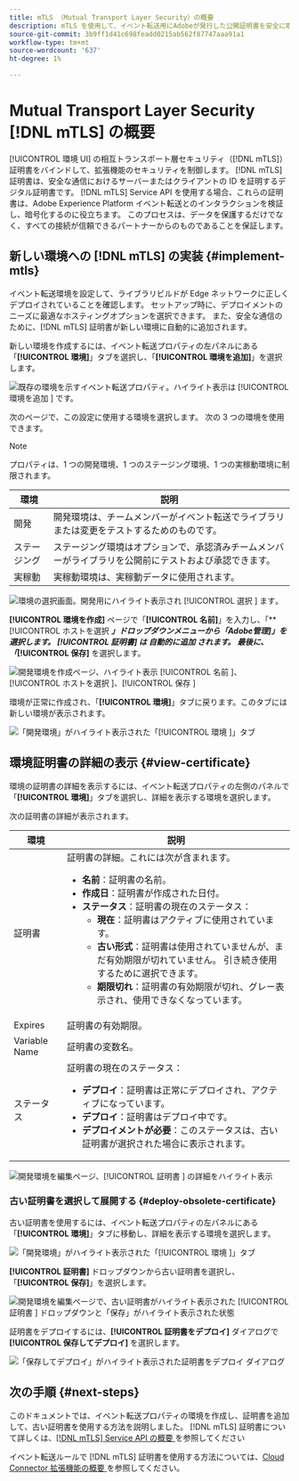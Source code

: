 ```yaml
---
title: mTLS （Mutual Transport Layer Security）の概要
description: mTLS を使用して、イベント転送用にAdobeが発行した公開証明書を安全に取得する方法を説明します。
source-git-commit: 3b9ff1d41c698feadd0215ab562f87747aaa91a1
workflow-type: tm+mt
source-wordcount: '637'
ht-degree: 1%

---
```


# Mutual Transport Layer Security [!DNL mTLS] の概要

[!UICONTROL  環境 UI] の相互トランスポート層セキュリティ（[!DNL mTLS]）証明書をバインドして、拡張機能のセキュリティを制御します。 [!DNL mTLS] 証明書は、安全な通信におけるサーバーまたはクライアントの ID を証明するデジタル証明書です。 [!DNL mTLS] Service API を使用する場合、これらの証明書は、Adobe Experience Platform イベント転送とのインタラクションを検証し、暗号化するのに役立ちます。 このプロセスは、データを保護するだけでなく、すべての接続が信頼できるパートナーからのものであることを保証します。

## 新しい環境への [!DNL mTLS] の実装 {#implement-mtls}

イベント転送環境を設定して、ライブラリビルドが Edge ネットワークに正しくデプロイされていることを確認します。 セットアップ時に、デプロイメントのニーズに最適なホスティングオプションを選択できます。 また、安全な通信のために、[!DNL mTLS] 証明書が新しい環境に自動的に追加されます。

新しい環境を作成するには、イベント転送プロパティの左パネルにある「**[!UICONTROL 環境]**」タブを選択し、「**[!UICONTROL 環境を追加]**」を選択します。

![ 既存の環境を示すイベント転送プロパティ。ハイライト表示は [!UICONTROL  環境を追加 ] です。](../../../images/extensions/server/cloud-connector/add-environment.png)

次のページで、この設定に使用する環境を選択します。 次の 3 つの環境を使用できます。

>[!NOTE]
>
>プロパティは、1 つの開発環境、1 つのステージング環境、1 つの実稼動環境に制限されます。

| 環境 | 説明 |
| --- | --- |
| 開発 | 開発環境は、チームメンバーがイベント転送でライブラリまたは変更をテストするためのものです。 |
| ステージング | ステージング環境はオプションで、承認済みチームメンバーがライブラリを公開前にテストおよび承認できます。 |
| 実稼動 | 実稼動環境は、実稼動データに使用されます。 |

![ 環境の選択画面。開発用にハイライト表示され [!UICONTROL  選択 ] ます ](../../../images/extensions/server/cloud-connector/select-environment.png)。

**[!UICONTROL 環境を作成]** ページで「**[!UICONTROL 名前]**」を入力し、「**[!UICONTROL ホストを選択 ***」ドロップダウンメニューから「***Adobe管理]**」を選択します。 **[!UICONTROL 証明書]** は ***自動的に追加*** されます。 最後に、「**[!UICONTROL 保存]** を選択します。

![ 開発環境を作成ページ、ハイライト表示 [!UICONTROL  名前 ]、[!UICONTROL  ホストを選択 ]、[!UICONTROL  保存 ]](../../../images/extensions/server/cloud-connector/create-environment.png)

環境が正常に作成され、「**[!UICONTROL 環境]**」タブに戻ります。このタブには新しい環境が表示されます。

![ 「開発環境」がハイライト表示された「[!UICONTROL  環境 ]」タブ ](../../../images/extensions/server/cloud-connector/new-environment-created.png)

## 環境証明書の詳細の表示 {#view-certificate}

環境の証明書の詳細を表示するには、イベント転送プロパティの左側のパネルで「**[!UICONTROL 環境]**」タブを選択し、詳細を表示する環境を選択します。

次の証明書の詳細が表示されます。

| 環境 | 説明 |
| --- | --- |
| 証明書 | 証明書の詳細。これには次が含まれます。<ul><li>**名前**：証明書の名前。</li><li>**作成日**：証明書が作成された日付。</li><li>**ステータス**：証明書の現在のステータス：<ul><li>**現在**：証明書はアクティブに使用されています。</li><li>**古い形式**：証明書は使用されていませんが、まだ有効期限が切れていません。 引き続き使用するために選択できます。</li><li>**期限切れ**：証明書の有効期限が切れ、グレー表示され、使用できなくなっています。</li></ul></ul> |
| Expires | 証明書の有効期限。 |
| Variable Name | 証明書の変数名。 |
| ステータス | 証明書の現在のステータス：<ul><li>**デプロイ**：証明書は正常にデプロイされ、アクティブになっています。</li><li>**デプロイ**：証明書はデプロイ中です。</li><li>**デプロイメントが必要**：このステータスは、古い証明書が選択された場合に表示されます。</li></ul> |

![ 開発環境を編集ページ、[!UICONTROL  証明書 ] の詳細をハイライト表示 ](../../../images/extensions/server/cloud-connector/create-environment.png)

### 古い証明書を選択して展開する {#deploy-obsolete-certificate}

古い証明書を使用するには、イベント転送プロパティの左パネルにある「**[!UICONTROL 環境]**」タブに移動し、詳細を表示する環境を選択します。

![ 「開発環境」がハイライト表示された「[!UICONTROL  環境 ]」タブ ](../../../images/extensions/server/cloud-connector/new-environment-created.png)

**[!UICONTROL 証明書]** ドロップダウンから古い証明書を選択し、「**[!UICONTROL 保存]**」を選択します。

![ 開発環境を編集ページで、古い証明書がハイライト表示された [!UICONTROL  証明書 ] ドロップダウンと「保存」がハイライト表示された状態 ](../../../images/extensions/server/cloud-connector/obsolete-certificate.png)

証明書をデプロイするには、**[!UICONTROL 証明書をデプロイ]** ダイアログで **[!UICONTROL 保存してデプロイ]** を選択します。

![ 「保存してデプロイ」がハイライト表示された証明書をデプロイ ](../../../images/extensions/server/cloud-connector/obsolete-certificate-deploy.png) ダイアログ


## 次の手順 {#next-steps}

このドキュメントでは、イベント転送プロパティの環境を作成し、証明書を追加して、古い証明書を使用する方法を説明しました。 [!DNL mTLS] 証明書について詳しくは、[[!DNL mTLS] Service API の概要 ](../../../../data-governance/mtls-api/overview.md) を参照してください

イベント転送ルールで [!DNL mTLS] 証明書を使用する方法については、[Cloud Connector 拡張機能の概要 ](../cloud-connector/overview.md/#mtls-rules) を参照してください。
